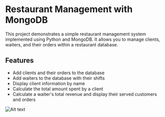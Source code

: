 # Restaurant Management with MongoDB

This project demonstrates a simple restaurant management system implemented using Python and MongoDB. It allows you to manage clients, waiters, and their orders within a restaurant database.

## Features

- Add clients and their orders to the database
- Add waiters to the database with their shifts
- Display client information by name
- Calculate the total amount spent by a client
- Calculate a waiter's total revenue and display their served customers and orders

![Alt text](image_url)

